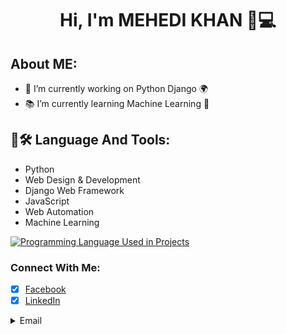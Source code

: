 <h1 align='center'>Hi, I'm MEHEDI KHAN 👋💻</h1>

## About ME:

- 🔭 I’m currently working on Python Django 🌍<br>
- 📚 I’m currently learning Machine Learning 🤖<br>

## 📖🛠 Language And Tools:

- Python
- Web Design & Development
- Django Web Framework
- JavaScript
- Web Automation
- Machine Learning

[![Programming Language Used in Projects](https://github-readme-stats.vercel.app/api/top-langs/?username=MehediMK&layout=compact)](https://github.com/mehediMK/github-readme-stats)

### Connect With Me:
- [x] [Facebook](https://www.facebook.com/MDMMHK/)
- [x] [LinkedIn](https://www.linkedin.com/in/mehedikhan-mk/)

<details><summary>Email</summary><p>mehedikhan.cse@gmail.com</p></details>

